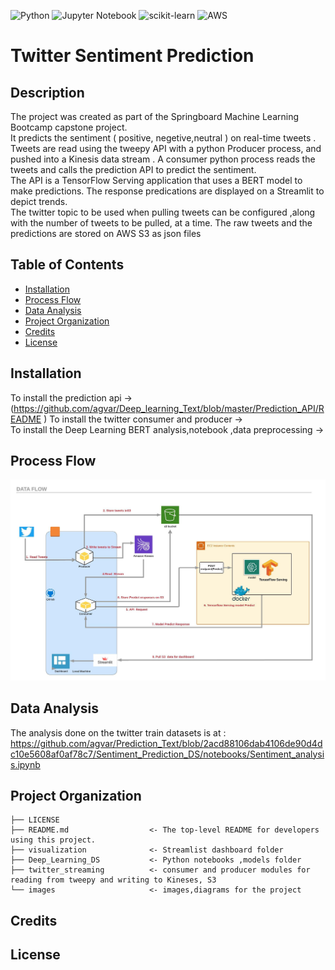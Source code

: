 ![Python](https://img.shields.io/badge/python-3670A0?style=for-the-badge&logo=python&logoColor=ffdd54) ![Jupyter Notebook](https://img.shields.io/badge/jupyter-%23FA0F00.svg?style=for-the-badge&logo=jupyter&logoColor=white) ![scikit-learn](https://img.shields.io/badge/scikit--learn-%23F7931E.svg?style=for-the-badge&logo=scikit-learn&logoColor=white) ![AWS](https://img.shields.io/badge/AWS-%23FF9900.svg?style=for-the-badge&logo=amazon-aws&logoColor=white)

# Twitter Sentiment Prediction

## Description

The project was created as part of the Springboard Machine Learning Bootcamp capstone project.  
It predicts the sentiment ( positive, negetive,neutral ) on real-time tweets . Tweets are read using the tweepy API with a python Producer process, and pushed into a Kinesis data stream . A consumer python process reads the tweets and calls the prediction API to predict the sentiment.  
The API is a TensorFlow Serving application that uses a BERT model to make predictions. The response predications are displayed on a Streamlit to depict trends.  
The twitter topic to be used when pulling tweets can be configured ,along with the number of tweets to be pulled, at a time.
The raw tweets and the predictions are stored on AWS S3 as json files

## Table of Contents

- [Installation](#installation)
- [Process Flow](#process-flow)
- [Data Analysis](#data-analysis)
- [Project Organization](#project-organization)
- [Credits](#credits)
- [License](#license)

## Installation

To install the prediction api -> (https://github.com/agvar/Deep_learning_Text/blob/master/Prediction_API/README )
To install the twitter consumer and producer ->  
To install the Deep Learning BERT analysis,notebook ,data preprocessing ->

## Process Flow

![Architecture Diagram](https://github.com/agvar/Deep_Learning_Text/blob/759f9643dfa38685bf119824ce07c7ab1086d662/images/deep_learning_project_architecture.jpeg)

## Data Analysis

The analysis done on the twitter train datasets is at : https://github.com/agvar/Prediction_Text/blob/2acd88106dab4106de90d4dc10e5608af0af78c7/Sentiment_Prediction_DS/notebooks/Sentiment_analysis.ipynb

## Project Organization

    ├── LICENSE
    ├── README.md                  <- The top-level README for developers using this project.
    ├── visualization              <- Streamlist dashboard folder
    ├── Deep_Learning_DS           <- Python notebooks ,models folder
    ├── twitter_streaming          <- consumer and producer modules for reading from tweepy and writing to Kineses, S3
    └── images                     <- images,diagrams for the project

## Credits

## License
